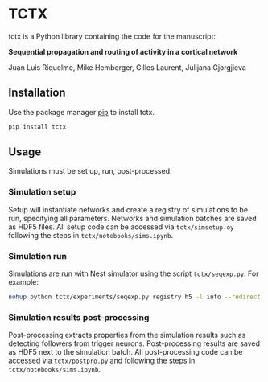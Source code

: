 # TCTX

tctx is a Python library containing the code for the manuscript:

**Sequential propagation and routing of activity in a cortical network**

Juan Luis Riquelme, Mike Hemberger, Gilles Laurent, Julijana Gjorgjieva

## Installation

Use the package manager [pip](https://pip.pypa.io/en/stable/) to install tctx.

```bash
pip install tctx
```

## Usage

Simulations must be set up, run, post-processed.

### Simulation setup

Setup will instantiate networks and create a registry of simulations to be run, specifying all parameters. Networks and simulation batches are saved as HDF5 files. All setup code can be accessed via `tctx/simsetup.oy` following the steps in `tctx/notebooks/sims.ipynb`.

### Simulation run

Simulations are run with Nest simulator using the script `tctx/seqexp.py`. For example: 

```bash
nohup python tctx/experiments/seqexp.py registry.h5 -l info --redirect &> nohup_$HOSTNAME.log &
```

### Simulation results post-processing 

Post-processing extracts properties from the simulation results such as detecting followers from trigger neurons. Post-processing results are saved as HDF5 next to the simulation batch. All post-processing code can be accessed via `tctx/postpro.py` and following the steps in `tctx/notebooks/sims.ipynb`.

